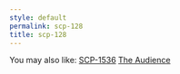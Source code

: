 ```yaml
---
style: default
permalink: scp-128
title: scp-128
---
```

You may also like:
[SCP-1536](http://scp-wiki.net/scp-1536)
[The Audience](http://scp-wiki.net/the-audience)